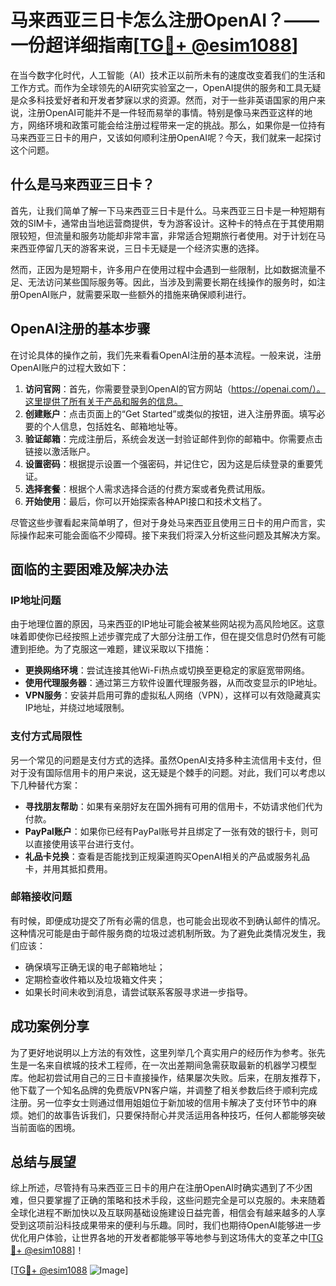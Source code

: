 # 马来西亚三日卡怎么注册OpenAI？——一份超详细指南[[TG💪+ @esim1088](https://t.me/s/esim1088)]

在当今数字化时代，人工智能（AI）技术正以前所未有的速度改变着我们的生活和工作方式。而作为全球领先的AI研究实验室之一，OpenAI提供的服务和工具无疑是众多科技爱好者和开发者梦寐以求的资源。然而，对于一些非英语国家的用户来说，注册OpenAI可能并不是一件轻而易举的事情。特别是像马来西亚这样的地方，网络环境和政策可能会给注册过程带来一定的挑战。那么，如果你是一位持有马来西亚三日卡的用户，又该如何顺利注册OpenAI呢？今天，我们就来一起探讨这个问题。

## 什么是马来西亚三日卡？

首先，让我们简单了解一下马来西亚三日卡是什么。马来西亚三日卡是一种短期有效的SIM卡，通常由当地运营商提供，专为游客设计。这种卡的特点在于其使用期限较短，但流量和服务功能却非常丰富，非常适合短期旅行者使用。对于计划在马来西亚停留几天的游客来说，三日卡无疑是一个经济实惠的选择。

然而，正因为是短期卡，许多用户在使用过程中会遇到一些限制，比如数据流量不足、无法访问某些国际服务等。因此，当涉及到需要长期在线操作的服务时，如注册OpenAI账户，就需要采取一些额外的措施来确保顺利进行。

## OpenAI注册的基本步骤

在讨论具体的操作之前，我们先来看看OpenAI注册的基本流程。一般来说，注册OpenAI账户的过程大致如下：

1. **访问官网**：首先，你需要登录到OpenAI的官方网站（https://openai.com/）。这里提供了所有关于产品和服务的信息。
2. **创建账户**：点击页面上的“Get Started”或类似的按钮，进入注册界面。填写必要的个人信息，包括姓名、邮箱地址等。
3. **验证邮箱**：完成注册后，系统会发送一封验证邮件到你的邮箱中。你需要点击链接以激活账户。
4. **设置密码**：根据提示设置一个强密码，并记住它，因为这是后续登录的重要凭证。
5. **选择套餐**：根据个人需求选择合适的付费方案或者免费试用版。
6. **开始使用**：最后，你可以开始探索各种API接口和技术文档了。

尽管这些步骤看起来简单明了，但对于身处马来西亚且使用三日卡的用户而言，实际操作起来可能会面临不少障碍。接下来我们将深入分析这些问题及其解决方案。

## 面临的主要困难及解决办法

### IP地址问题

由于地理位置的原因，马来西亚的IP地址可能会被某些网站视为高风险地区。这意味着即使你已经按照上述步骤完成了大部分注册工作，但在提交信息时仍然有可能遭到拒绝。为了克服这一难题，建议采取以下措施：

- **更换网络环境**：尝试连接其他Wi-Fi热点或切换至更稳定的家庭宽带网络。
- **使用代理服务器**：通过第三方软件设置代理服务器，从而改变显示的IP地址。
- **VPN服务**：安装并启用可靠的虚拟私人网络（VPN），这样可以有效隐藏真实IP地址，并绕过地域限制。

### 支付方式局限性

另一个常见的问题是支付方式的选择。虽然OpenAI支持多种主流信用卡支付，但对于没有国际信用卡的用户来说，这无疑是个棘手的问题。对此，我们可以考虑以下几种替代方案：

- **寻找朋友帮助**：如果有亲朋好友在国外拥有可用的信用卡，不妨请求他们代为付款。
- **PayPal账户**：如果你已经有PayPal账号并且绑定了一张有效的银行卡，则可以直接使用该平台进行支付。
- **礼品卡兑换**：查看是否能找到正规渠道购买OpenAI相关的产品或服务礼品卡，并用其抵扣费用。

### 邮箱接收问题

有时候，即便成功提交了所有必需的信息，也可能会出现收不到确认邮件的情况。这种情况可能是由于邮件服务商的垃圾过滤机制所致。为了避免此类情况发生，我们应该：

- 确保填写正确无误的电子邮箱地址；
- 定期检查收件箱以及垃圾箱文件夹；
- 如果长时间未收到消息，请尝试联系客服寻求进一步指导。

## 成功案例分享

为了更好地说明以上方法的有效性，这里列举几个真实用户的经历作为参考。张先生是一名来自槟城的技术工程师，在一次出差期间急需获取最新的机器学习模型库。他起初尝试用自己的三日卡直接操作，结果屡次失败。后来，在朋友推荐下，他下载了一个知名品牌的免费版VPN客户端，并调整了相关参数后终于顺利完成注册。另一位李女士则通过借用姐姐位于新加坡的信用卡解决了支付环节中的麻烦。她们的故事告诉我们，只要保持耐心并灵活运用各种技巧，任何人都能够突破当前面临的困境。

## 总结与展望

综上所述，尽管持有马来西亚三日卡的用户在注册OpenAI时确实遇到了不少困难，但只要掌握了正确的策略和技术手段，这些问题完全是可以克服的。未来随着全球化进程不断加快以及互联网基础设施建设日益完善，相信会有越来越多的人享受到这项前沿科技成果带来的便利与乐趣。同时，我们也期待OpenAI能够进一步优化用户体验，让世界各地的开发者都能够平等地参与到这场伟大的变革之中[[TG💪+ @esim1088](https://t.me/s/esim1088)]！

[[TG💪+ @esim1088](https://t.me/s/esim1088) ![Image](https://i.postimg.cc/4NQfJmqS/Snipaste-2025-05-13-00-14-12.png)]